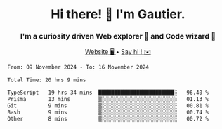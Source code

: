 <h1 align="center">Hi there! 👋 I'm Gautier.</h1>
<h3 align="center">I'm a curiosity driven Web explorer 🚀 and Code wizard 🧙</h3>

<p align="center">
  <a href="https://xisabla.github.io/">Website 🖥️ </a> •
  <a href="mailto:xisabla.dev@gmail.com">Say hi ! ✉️</a>
</p>

<!--START_SECTION:waka-->

```txt
From: 09 November 2024 - To: 16 November 2024

Total Time: 20 hrs 9 mins

TypeScript   19 hrs 34 mins  ████████████████████████░   96.40 %
Prisma       13 mins         ▒░░░░░░░░░░░░░░░░░░░░░░░░   01.13 %
Git          9 mins          ▒░░░░░░░░░░░░░░░░░░░░░░░░   00.81 %
Bash         9 mins          ▒░░░░░░░░░░░░░░░░░░░░░░░░   00.74 %
Other        8 mins          ▒░░░░░░░░░░░░░░░░░░░░░░░░   00.72 %
```

<!--END_SECTION:waka-->
